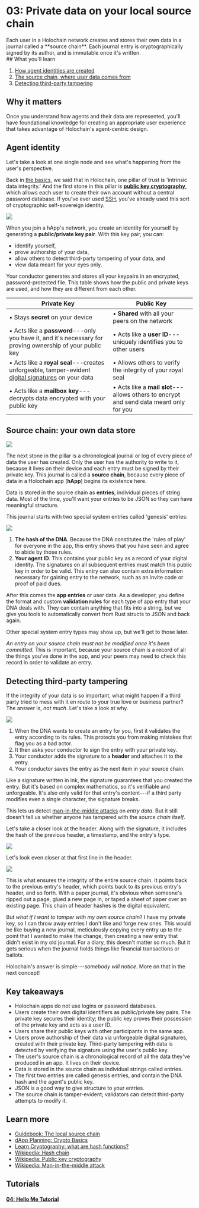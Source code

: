 # 03: Private data on your local source chain

<div class="coreconcepts-intro" markdown=1>
Each user in a Holochain network creates and stores their own data in a journal called a **source chain**. Each journal entry is cryptographically signed by its author, and is immutable once it's written.
</div>

<div class="coreconcepts-orientation" markdown=1>
## What you'll learn

1. [How agent identities are created](#agent-identity)
2. [The source chain, where user data comes from](#source-chain-your-own-data-store)
3. [Detecting third-party tampering](#detecting-third-party-tampering)

## Why it matters

Once you understand how agents and their data are represented, you'll have foundational knowledge for creating an appropriate user experience that takes advantage of Holochain's agent-centric design.
</div>

## Agent identity

Let's take a look at one single node and see what's happening from the user's perspective.

Back in [the basics](/concepts/1_the_basics), we said that in Holochain, one pillar of trust is 'intrinsic data integrity.' And the first stone in this pillar is [**public key cryptography**](https://en.wikipedia.org/wiki/Public-key_cryptography), which allows each user to create their own account without a central password database. If you've ever used [SSH](https://en.wikipedia.org/wiki/Secure_Shell), you've already used this sort of cryptographic self-sovereign identity.

![](https://i.imgur.com/VHTb6yi.png)

When you join a hApp's network, you create an identity for yourself by generating a **public/private key pair**. With this key pair, you can:

* identify yourself,
* prove authorship of your data,
* allow others to detect third-party tampering of your data, and
* view data meant for your eyes only.

Your conductor generates and stores all your keypairs in an encrypted, password-protected file. This table shows how the public and private keys are used, and how they are different from each other.

|                                                                      Private Key                                                                      |                                        Public Key                                       |
|-------------------------------------------------------------------------------------------------------------------------------------------------------|-----------------------------------------------------------------------------------------|
| • Stays **secret** on your device                                                                                                                     | • **Shared** with all your peers on the network                                         |
| • Acts like a **password**---only you have it, and it's necessary for proving ownership of your public key                                            | • Acts like a **user ID**---uniquely identifies you to other users                      |
| • Acts like a **royal seal**---creates unforgeable, tamper-evident [digital signatures](https://en.wikipedia.org/wiki/Digital_signature) on your data | • Allows others to verify the integrity of your royal seal                              |
| • Acts like a **mailbox key**---decrypts data encrypted with your public key                                                                          | • Acts like a **mail slot**---allows others to encrypt and send data meant only for you |

## Source chain: your own data store

![](https://i.imgur.com/3wXR4G7.png)

The next stone in the pillar is a chronological journal or log of every piece of data the user has created. Only the user has the authority to write to it, because it lives on their device and each entry must be signed by their private key. This journal is called a **source chain**, because every piece of data in a Holochain app (**hApp**) begins its existence here.

Data is stored in the source chain as **entries**, individual pieces of string data. Most of the time, you'll want your entries to be JSON so they can have meaningful structure.

This journal starts with two special system entries called 'genesis' entries:

![](https://i.imgur.com/wDAn5zr.png)

1. **The hash of the DNA**. Because the DNA constitutes the 'rules of play' for everyone in the app, this entry shows that you have seen and agree to abide by those rules.
2. **Your agent ID**. This contains your public key as a record of your digital identity. The signatures on all subsequent entries must match this public key in order to be valid. This entry can also contain extra information necessary for gaining entry to the network, such as an invite code or proof of paid dues.

After this comes the **app entries** or user data. As a developer, you define the format and custom **validation rules** for each type of app entry that your DNA deals with. They can contain anything that fits into a string, but we give you tools to automatically convert from Rust structs to JSON and back again.

Other special system entry types may show up, but we'll get to those later.

_An entry on your source chain must not be modified once it's been committed._ This is important, because your source chain is a record of all the things you've done in the app, and your peers may need to check this record in order to validate an entry.

## Detecting third-party tampering

If the integrity of your data is so important, what might happen if a third party tried to mess with it en route to your true love or business partner? The answer is, _not much_. Let's take a look at why.

![](https://i.imgur.com/MxAX5SG.png)

1. When the DNA wants to create an entry for you, first it validates the entry according to its rules. This protects you from making mistakes that flag you as a bad actor.
2. It then asks your conductor to sign the entry with your private key.
3. Your conductor adds the signature to a **header** and attaches it to the entry.
4. Your conductor saves the entry as the next item in your source chain.

Like a signature written in ink, the signature guarantees that you created the entry. But it's based on complex mathematics, so it's verifiable and unforgeable. It's also only valid for that entry's content---if a third party modifies even a single character, the signature breaks.

This lets us detect [man-in-the-middle attacks](https://en.wikipedia.org/wiki/Man-in-the-middle_attack) on _entry data_. But it still doesn't tell us whether anyone has tampered with the _source chain itself_.

Let's take a closer look at the header. Along with the signature, it includes the hash of the previous header, a timestamp, and the entry's type.

![](https://i.imgur.com/3AOXfVf.png)

Let's look even closer at that first line in the header.

![](https://i.imgur.com/UgMgYq3.png)

This is what ensures the integrity of the entire source chain. It points back to the previous entry's header, which points back to _its_ previous entry's header, and so forth. With a paper journal, it's obvious when someone's ripped out a page, glued a new page in, or taped a sheet of paper over an existing page. This chain of header hashes is the digital equivalent.

But _what if I want to tamper with my own source chain_? I have my private key, so I can throw away entries I don't like and forge new ones. This would be like buying a new journal, meticulously copying every entry up to the point that I wanted to make the change, then creating a new entry that didn't exist in my old journal. For a diary, this doesn't matter so much. But it gets serious when the journal holds things like financial transactions or ballots.

Holochain's answer is simple---_somebody will notice_. More on that in the next concept!

## Key takeaways

* Holochain apps do not use logins or password databases.
* Users create their own digital identifiers as public/private key pairs. The private key secures their identity; the public key proves their possession of the private key and acts as a user ID.
* Users share their public keys with other participants in the same app.
* Users prove authorship of their data via unforgeable digital signatures, created with their private key. Third-party tampering with data is detected by verifying the signature using the user's public key.
* The user's source chain is a chronological record of all the data they've produced in an app. It lives on their device.
* Data is stored in the source chain as individual strings called entries.
* The first two entries are called genesis entries, and contain the DNA hash and the agent's public key.
* JSON is a good way to give structure to your entries.
* The source chain is tamper-evident; validators can detect third-party attempts to modify it.

## Learn more

* [Guidebook: The local source chain](../../guide/zome/read_and_write#the-local-source-chain-headers-and-entries)
* [dApp Planning: Crypto Basics](https://medium.com/holochain/dapp-planning-crypto-basics-8bd1073cbe19)
* [Learn Cryptography: what are hash functions?](https://learncryptography.com/hash-functions/what-are-hash-functions)
* [Wikipedia: Hash chain](https://en.wikipedia.org/wiki/Hash_chain)
* [Wikipedia: Public key cryptography](https://en.wikipedia.org/wiki/Public-key_cryptography)
* [Wikipedia: Man-in-the-middle attack](https://en.wikipedia.org/wiki/Man-in-the-middle_attack)

## Tutorials

<div class="h-tile-container">
    <div class="h-tile tile-alt tile-tutorials">
        <a href="../../tutorials/coreconcepts/hello_me">
            <h4>04: Hello Me Tutorial</h4>
        </a>
    </div>
</div>
